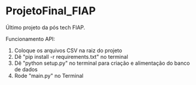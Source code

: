 # ProjetoFinal_FIAP
Último projeto da pós tech FIAP.

Funcionamento API:

1) Coloque os arquivos CSV na raiz do projeto
2) Dê "pip install -r requirements.txt" no terminal
3) Dê "python setup.py" no terminal para criação e alimentação do banco de dados
4) Rode "main.py" no Terminal
